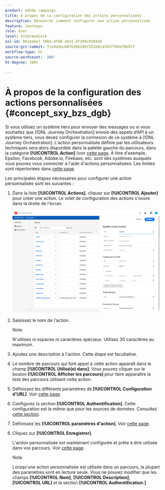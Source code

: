 ```yaml
---
product: adobe campaign
title: À propos de la configuration des actions personnalisées
description: Découvrez comment configurer une action personnalisée
feature: Journeys
role: User
level: Intermediate
exl-id: 8b24abef-700d-4f68-a921-d7299c939439
source-git-commit: 7ce4ddec60f62662d67351b8ca70d7763e76b977
workflow-type: ht
source-wordcount: '266'
ht-degree: 100%

---
```


# À propos de la configuration des actions personnalisées {#concept_sxy_bzs_dgb}

Si vous utilisez un système tiers pour envoyer des messages ou si vous souhaitez que [!DNL Journey Orchestration] envoie des appels d’API à un système tiers, vous devez configurer la connexion de ce système à [!DNL Journey Orchestration]. L&#39;action personnalisée définie par les utilisateurs techniques sera alors disponible dans la palette gauche du parcours, dans la catégorie **[!UICONTROL Action]** (voir [cette page](../building-journeys/about-action-activities.md). À titre d&#39;exemple, Epsilon, Facebook, Adobe.io, Firebase, etc. sont des systèmes auxquels vous pouvez vous connecter à l&#39;aide d&#39;actions personnalisées.
Les limites sont répertoriées dans [cette page](../about/limitations.md).

Les principales étapes nécessaires pour configurer une action personnalisée sont les suivantes :

1. Dans la liste **[!UICONTROL Actions]**, cliquez sur **[!UICONTROL Ajouter]** pour créer une action. Le volet de configuration des actions s&#39;ouvre dans la droite de l&#39;écran.

   ![](../assets/custom2.png)

1. Saisissez le nom de l&#39;action.

   >[!NOTE]
   >
   >N&#39;utilisez ni espaces ni caractères spéciaux. Utilisez 30 caractères au maximum.

1. Ajoutez une description à l&#39;action. Cette étape est facultative.
1. Le nombre de parcours qui font appel à cette action apparaît dans le champ **[!UICONTROL Utilisé(e) dans]**. Vous pouvez cliquer sur le bouton **[!UICONTROL Afficher les parcours]** pour faire apparaître la liste des parcours utilisant cette action.
1. Définissez les différents paramètres de **[!UICONTROL Configuration d&#39;URL]**. Voir [cette page](../action/url-configuration.md).
1. Configurez la section **[!UICONTROL Authentification]**. Cette configuration est la même que pour les sources de données.  Consultez [cette section](../datasource/external-data-sources.md#section_wjp_nl5_nhb).
1. Définissez les **[!UICONTROL paramètres d&#39;action]**. Voir [cette page](../action/defining-the-message-parameters.md).
1. Cliquez sur **[!UICONTROL Enregistrer]**.

   L&#39;action personnalisée est maintenant configurée et prête à être utilisée dans vos parcours. Voir [cette page](../building-journeys/about-action-activities.md).

   >[!NOTE]
   >
   >Lorsqu&#39;une action personnalisée est utilisée dans un parcours, la plupart des paramètres sont en lecture seule. Vous ne pouvez modifier que les champs **[!UICONTROL Nom]**, **[!UICONTROL Description]**, **[!UICONTROL URL]** et la section **[!UICONTROL Authentification.]**
